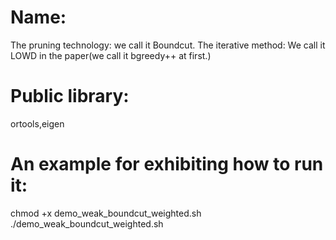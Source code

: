 # Name:
The pruning technology: we call it Boundcut.
The iterative method: We call it LOWD in the paper(we call it bgreedy++ at first.)
# Public library:
ortools,eigen
# An example for exhibiting how to run it:
chmod +x demo_weak_boundcut_weighted.sh  
./demo_weak_boundcut_weighted.sh

